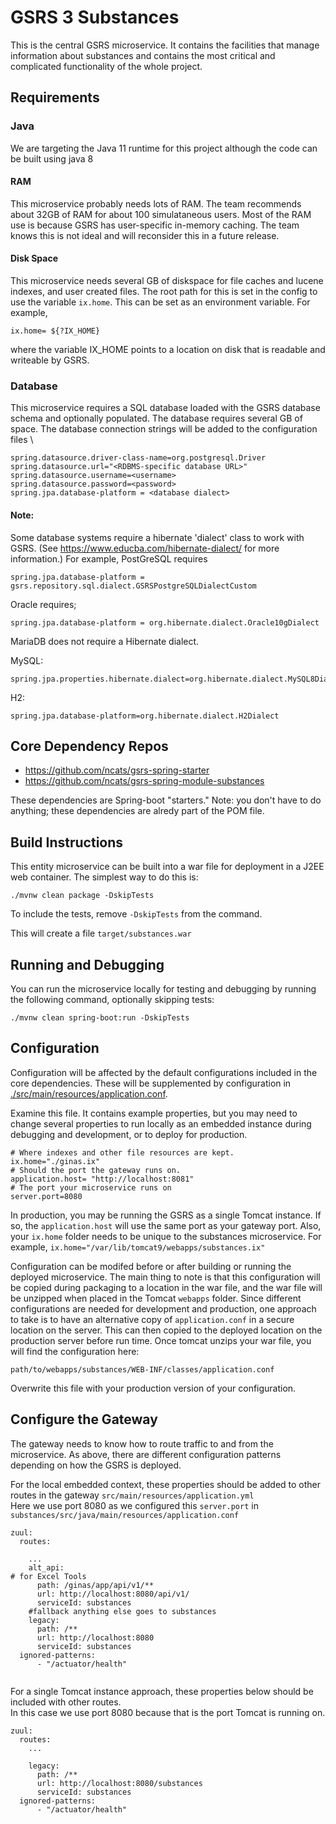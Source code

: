 # GSRS 3 Substances

This is the central GSRS microservice.  It contains the facilities that manage information about substances 
and contains the most critical and complicated functionality of the whole project.

## Requirements
### Java 
  We are targeting the Java 11 runtime for this project although the code can be built using java 8

#### RAM
This microservice probably needs lots of RAM.  The team recommends about 32GB of RAM for about 100 simulataneous users. 
Most of the RAM use is because GSRS has user-specific in-memory caching.  The team knows this is not ideal and 
will reconsider this in a future release.

#### Disk Space
This microservice needs several GB of diskspace for file caches and lucene indexes, and user created files.
The root path for this is set in the config to use the variable `ix.home`. This can be set as an environment variable.
For example, 
```
ix.home= ${?IX_HOME}
```
where the variable IX_HOME points to a location on disk that is readable and writeable by GSRS.

### Database
This microservice requires a SQL database loaded with the GSRS database schema
and optionally populated.  The database requires several GB of space.
The database connection strings will be added to the configuration files \

```
spring.datasource.driver-class-name=org.postgresql.Driver
spring.datasource.url="<RDBMS-specific database URL>"
spring.datasource.username=<username>
spring.datasource.password=<password>
spring.jpa.database-platform = <database dialect>
```
#### Note:
Some database systems require a hibernate 'dialect' class to work with GSRS.  (See https://www.educba.com/hibernate-dialect/ for more information.)
For example, PostGreSQL 
requires 
```
spring.jpa.database-platform = gsrs.repository.sql.dialect.GSRSPostgreSQLDialectCustom
```
Oracle requires;
```
spring.jpa.database-platform = org.hibernate.dialect.Oracle10gDialect
```
MariaDB does not require a Hibernate dialect. 

MySQL:
```
spring.jpa.properties.hibernate.dialect=org.hibernate.dialect.MySQL8Dialect
```

H2:
```
spring.jpa.database-platform=org.hibernate.dialect.H2Dialect
```


## Core Dependency Repos

- https://github.com/ncats/gsrs-spring-starter
- https://github.com/ncats/gsrs-spring-module-substances

These dependencies are Spring-boot "starters." 
Note: you don't have to do anything; these dependencies are alredy part of the POM file.

## Build Instructions

This entity microservice can be built into a war file for deployment in a J2EE web container. The simplest way to do this is:

```
./mvnw clean package -DskipTests
```

To include the tests, remove `-DskipTests` from the command. 

This will create a file `target/substances.war` 

## Running and Debugging

You can run the microservice locally for testing and debugging by running the following command, optionally skipping tests:

```
./mvnw clean spring-boot:run -DskipTests
```

## Configuration

Configuration will be affected by the default configurations included in the core dependencies. 
These will be supplemented by configuration in [./src/main/resources/application.conf](./src/main/resources/application.conf).  

Examine this file.  It contains example properties, but you may need to change several properties to run locally as an 
embedded instance during debugging and development, or to deploy for production.  

```
# Where indexes and other file resources are kept.
ix.home="./ginas.ix"
# Should the port the gateway runs on.
application.host= "http://localhost:8081"
# The port your microservice runs on
server.port=8080
``` 

In production, you may be running the GSRS as a single Tomcat instance.  If so, the `application.host` will 
use the same port as your gateway port. Also, your `ix.home` folder needs to be unique to the 
substances microservice.  For example, `ix.home="/var/lib/tomcat9/webapps/substances.ix"`

Configuration can be modifed before or after building or running the deployed microservice.  The main thing to note is that this configuration will be copied during packaging to a location in the war file, and the war file will be unzipped when placed in the Tomcat `webapps` folder.  Since different configurations are needed for development and production, one approach to take is to have an alternative copy of `application.conf` in a secure location on the server. This can then copied to the deployed location on the production server before run time.  Once tomcat unzips your war file, you will find the configuration here:    

```
path/to/webapps/substances/WEB-INF/classes/application.conf
```

Overwrite this file with your production version of your configuration.

## Configure the Gateway

The gateway needs to know how to route traffic to and from the microservice.  As above, there are 
different configuration patterns depending on how the GSRS is deployed. 

For the local embedded context, these properties should be added to other routes in the 
gateway `src/main/resources/application.yml`  
Here we use port 8080 as we configured this `server.port` in `substances/src/java/main/resources/application.conf`

```
zuul:
  routes:

    ...
    alt_api:
# for Excel Tools        
      path: /ginas/app/api/v1/**
      url: http://localhost:8080/api/v1/
      serviceId: substances
    #fallback anything else goes to substances
    legacy:
      path: /**
      url: http://localhost:8080
      serviceId: substances
  ignored-patterns:
      - "/actuator/health"
  
```

For a single Tomcat instance approach, these properties below should be included with other routes.  
In this case we use port 8080 because that is the port Tomcat is running on.    

```
zuul:
  routes:
    ...
    
    legacy:
      path: /**
      url: http://localhost:8080/substances
      serviceId: substances
  ignored-patterns:
      - "/actuator/health"

```
